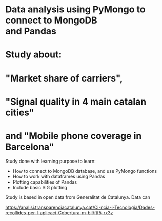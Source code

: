 # Data analysis using PyMongo to connect to MongoDB<br> and Pandas 
#
# Study about:
#        "Market share of carriers",
#        "Signal quality in 4 main catalan cities"
#         and "Mobile phone coverage in Barcelona"

Study done with learning purpose to learn:
  - How to connect to MongoDB database, and use PyMongo functions
  - How to work with dataframes using Pandas
  - Plotting capabilities of Pandas
  - Include basic SIG plotting
  
Study is based in open data from Generalitat de Catalunya.
Data can 

https://analisi.transparenciacatalunya.cat/Ci-ncia-i-Tecnologia/Dades-recollides-per-l-aplicaci-Cobertura-m-bil/ftf5-rx3z
